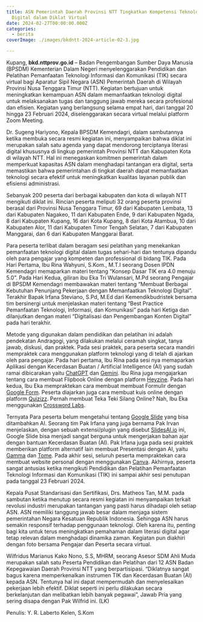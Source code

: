 ```yaml
---
title: ASN Pemerintah Daerah Provinsi NTT Tingkatkan Kompetensi Teknologi
  Digital dalam Diklat Virtual
date: 2024-02-27T00:00:00.000Z
categories:
  - berita
coverImage: ./images/bkdntt-2024-article-02-3.jpg

---
```


Kupang, **bkd.nttprov.go.id** – Badan Pengembangan Sumber Daya Manusia (BPSDM) Kementerian Dalam Negeri menyelenggarakan Pendidikan dan Pelatihan Pemanfaatan Teknologi Informasi dan Komunikasi (TIK) secara virtual bagi Aparatur Sipil Negara (ASN) Pemerintah Daerah di Wilayah Provinsi Nusa Tenggara Timur (NTT). Kegiatan bertujuan untuk meningkatkan kemampuan ASN dalam memanfaatkan teknologi digital untuk melaksanakan tugas dan tanggung jawab mereka secara profesional dan efisien. Kegiatan yang berlangsung selama empat hari, dari tanggal 20 hingga 23 Februari 2024, diselenggarakan secara virtual melalui platform Zoom Meeting.

Dr. Sugeng Hariyono, Kepala BPSDM Kemendagri, dalam sambutannya ketika membuka secara resmi kegiatan ini, menyampaikan bahwa diklat ini merupakan salah satu agenda yang dapat mendorong terciptanya literasi digital khususnya di lingkup pemerintah Provinsi NTT dan Kabupaten Kota di wilayah NTT. Hal ini menegaskan komitmen pemerintah dalam memperkuat kapasitas ASN dalam menghadapi tantangan era digital, serta memastikan bahwa pemerintahan di tingkat daerah dapat memanfaatkan teknologi secara efektif untuk meningkatkan kualitas layanan publik dan efisiensi administrasi.

Sebanyak 200 peserta dari berbagai kabupaten dan kota di wilayah NTT mengikuti diklat ini. Rincian peserta meliputi 32 orang peserta provinsi berasal dari Provinsi Nusa Tenggara Timur, 69 dari Kabupaten Lembata, 13 dari Kabupaten Nagakeo, 11 dari Kabupaten Ende, 9 dari Kabupaten Ngada, 8 dari Kabupaten Kupang, 16 dari Kota Kupang, 8 dari Kota Atambua, 10 dari Kabupaten Alor, 11 dari Kabupaten Timor Tengah Selatan, 7 dari Kabupaten Manggarai, dan 6 dari Kabupaten Manggarai Barat.

Para peserta terlibat dalam beragam sesi pelatihan yang menekankan pemanfaatan teknologi digital dalam tugas sehari-hari dan tentunya dipandu oleh para pengajar yang kompeten dan professional di bidang TIK. Pada Hari Pertama, Ibu Rina Wahyuni, S.Kom., M.T.I seorang Dosen IPDN Kemendagri memaparkan materi tentang “Konsep Dasar TIK era 4.0 menuju 5.0”. Pada Hari Kedua, giliran ibu Eka Tri Wulansari, M.Pd seorang Pengajar di BPSDM Kemendagri membawakan materi tentang “Membuat Berbagai Kebutuhan Penunjang Pekerjaan dengan Memanfaatkan Teknologi Digital”. Terakhir Bapak Irfana Steviano, S.Pd, M.Ed dari Kemendikbudristek bersama tim bersinergi untuk menjelaskan materi tentang “Best Practice Pemanfaatan Teknologi, Informasi, dan Komunikasi” pada hari Ketiga dan dilanjutkan dengan materi “Digitalisasi dan Pengembangan Konten Digital” pada hari terakhir.

Metode yang digunakan dalam pendidikan dan pelatihan ini adalah pendekatan Andragogi, yang dilakukan melalui ceramah singkat, tanya jawab, diskusi, dan praktek. Pada sesi praktek, para peserta secara mandiri mempraktek cara menggunakan platform teknologi yang di telah di ajarkan oleh para pengajar. Pada hari pertama, Ibu Rina pada sesi nya memaparkan Aplikasi dengan Kecerdasan Buatan / Artificial Intelligence (AI) yang sudah ramai dibicarakan yaitu [ChatGPT](https://chat.openai.com/) dan [Gemini](https://gemini.google.com/app). Ibu Rina juga mengajarkan tentang cara membuat Flipbook Online dengan platform [Heyzine](https://heyzine.com/). Pada hari kedua, Ibu Eka mempraktekan cara membuat membuat Formulir dengan [Google Form](https://docs.google.com/forms/). Peserta diajarkan juga cara membuat kuis online dengan platform [Quizizz](https://quizizz.com/). Pernah membuat Teka Teki Silang Online? Nah, Ibu Eka menggunakan [Crossword Labs](https://crosswordlabs.com/).

Ternyata Para peserta belum mengetahui tentang [Google Slide](https://docs.google.com/presentation) yang bisa ditambahkan AI. Seorang tim Pak Irfana yang juga bernama Pak Irvan menjelaskan, dengan sebuah extensi/plugin yang disebut [SlidesAI.io](https://workspace.google.com/marketplace/app/slidesaiio_create_slides_with_ai/904276957168) ini, Google Slide bisa menjadi sangat berguna untuk mengerjakan bahan ajar dengan bantuan Kecerdasan Buatan (AI). Pak Irfana juga pada sesi praktek memberikan platform alternatif lain membuat Presentasi dengan AI, yaitu [Gamma](https://gamma.app/) dan [Tome](https://tome.app/). Pada akhir sesi, seluruh peserta mempraktekan cara membuat website personal dengan menggunakan [Canva](http://canva.com/). Akhirnya, peserta sangat antusias ketika mengikuti Pendidikan dan Pelatihan Pemanfaatan Teknologi Informasi dan Komunikasi (TIK) ini sampai akhir sesi penutupan pada tanggal 23 Februari 2024.

Kepala Pusat Standarisasi dan Sertifikasi, Drs. Matheos Tan, M.M. pada sambutan ketika menutup secara resmi kegiatan ini menyampaikan terkait revolusi industri merupakan tantangan yang pasti harus dihadapi oleh setiap ASN. ASN memiliki tanggung jawab besar dalam menjaga sistem pemerintahan Negara Kesatuan Republik Indonesia. Sehingga ASN harus semakin responsif terhadap penggunaan teknologi. Oleh karena itu, penting bagi kita untuk terus meningkatkan pemahaman dalam literasi digital agar tetap relevan dalam menghadapi dinamika zaman. Kegiatan pun diakhiri dengan foto bersama Pengajar dan Peserta secara virtual.

Wilfridus Marianus Kako Nono, S.S, MHRM, seorang Asesor SDM Ahli Muda merupakan salah satu Peserta Pendidikan dan Pelatihan dari 12 ASN Badan Kepegawaian Daerah Provinsi NTT yang berpartisipasi. “Diklatnya sangat bagus karena memperkenalkan instrumen TIK dan Kecerdasan Buatan (AI) kepada ASN. Tentunya hal ini dapat mempermudah dan menyelesaikan pekerjaan lebih efektif. Diklat seperti ini perlu dilakukan secara berkelanjutan dan melibatkan lebih banyak pegawai”, Jawab Pria yang sering disapa dengan Pak Wilfrid ini. (LK)

Penulis: Y. R. Laberto Kelen, S.Kom
